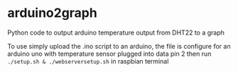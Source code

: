 # arduino2graph
Python code to output arduino temperature output from DHT22 to a graph

To use simply upload the .ino script to an arduino, the file is configure for an arduino uno with temperature sensor plugged into data pin 2
then run ```./setup.sh & ./webserversetup.sh``` in raspbian terminal
